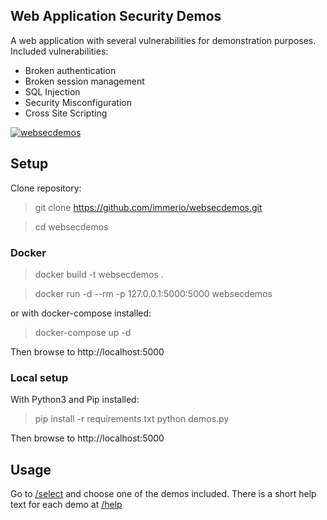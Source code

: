 ## Web Application Security Demos

A web application with several vulnerabilities for demonstration purposes.
Included vulnerabilities:
- Broken authentication
- Broken session management
- SQL Injection
- Security Misconfiguration
- Cross Site Scripting

[![websecdemos](static/img/readme_header.png)](https://github.com/immerio/websecdemos)

## Setup

Clone repository:

> git clone https://github.com/immerio/websecdemos.git

> cd websecdemos

### Docker
> docker build -t websecdemos .

> docker run -d --rm -p 127.0.0.1:5000:5000 websecdemos

or with docker-compose installed:

> docker-compose up -d

Then browse to http://localhost:5000

### Local setup

With Python3 and Pip installed:

> pip install -r requirements.txt
> python demos.py

Then browse to http://localhost:5000

## Usage
Go to [/select](http://localhost:5000/select) and choose one of the demos included. 
There is a short help text for each demo at [/help](http://localhost:5000/help)